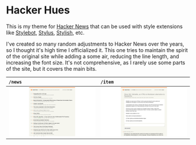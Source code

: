 # Hacker Hues

This is my theme for [Hacker News](https://news.ycombinator.com/) that can be used with style extensions like [Stylebot](https://chromewebstore.google.com/detail/oiaejidbmkiecgbjeifoejpgmdaleoha),  [Stylus](https://chromewebstore.google.com/detail/clngdbkpkpeebahjckkjfobafhncgmne), [Stylish](https://chromewebstore.google.com/detail/fjnbnpbmkenffdnngjfgmeleoegfcffe), etc.

I've created so many random adjustments to Hacker News over the years, so I thought it's high time I officialized it. This one tries to maintain the spirit of the original site while adding a some air, reducing the line length, and increasing the font size. It's not comprehensive, as I rarely use some parts of the site, but it covers the main bits.

| `/news` | `/item` |
| :------- | :--- |
| ![Hacker Hues 1](/screenshots/hacker-hues-1.png) | ![Hacker Hues 2](/screenshots/hacker-hues-2.png) |
